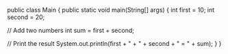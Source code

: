 public class Main {
public static void main(String[] args) {
int first = 10;
int second = 20;

// Add two numbers
int sum = first + second;

// Print the result
System.out.println(first + " + " + second + " = " + sum);
}
}
